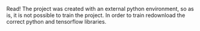 Read!
The project was created with an external python environment, so as is, it is not possible to train the project.
In order to train redownload the correct python and tensorflow libraries.

